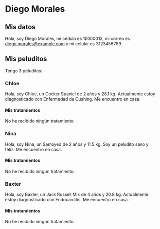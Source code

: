# Diego Morales

## Mis datos

Hola, soy Diego Morales, mi cédula es 10000013, mi correo es diego.morales@example.com y mi celular es 3123456789.

## Mis peluditos

Tengo 3 peluditos:

### Chloe

Hola, soy Chloe, un Cocker Spaniel de 2 años y 28.1 kg.
Actualmente estoy diagnosticado con Enfermedad de Cushing.
Me encuentro en casa.

#### Mis tratamientos

No he recibido ningún tratamiento.

### Nina

Hola, soy Nina, un Samoyed de 2 años y 11.5 kg.
Soy un peludito sano y feliz.
Me encuentro en casa.

#### Mis tratamientos

No he recibido ningún tratamiento.

### Baxter

Hola, soy Baxter, un Jack Russell Mix de 4 años y 20.8 kg.
Actualmente estoy diagnosticado con Endocarditis.
Me encuentro en casa.

#### Mis tratamientos

No he recibido ningún tratamiento.

